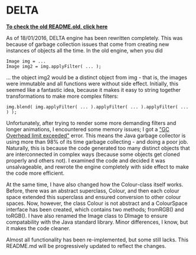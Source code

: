 # DELTA

[**To check the old README.old, click here**](https://github.com/SSODelta/DELTA/blob/master/README_old.md)

As of 18/01/2016, DELTA engine has been rewritten completely. This was because of garbage collection issues that come from creating new instances of objects all the time. In the old engine, when you did

    Image img = ...
    Image img2 = img.applyFilter( ... );

... the object img2 would be a distinct object from img - that is, the images were immutable and all functions were without side effect. Initially, this seemed like a fantastic idea, because it makes it easy to string together transformations to make more complex filters:

    img.blend( img.applyFilter( ... ).applyFilter( ... ).applyFilter( ... ) );

Unfortunately, after trying to render some more demanding filters and longer animations, I encountered some memory issues; I got a ["GC Overhead limit exceeded"](https://docs.oracle.com/javase/8/docs/technotes/guides/troubleshoot/memleaks002.html) error. This means the Java garbage collector is using more than 98% of its time garbage collecting - and doing a poor job. Naturally, this is because the code generated too many distinct objects that are interconnected in complex ways (because some objects get cloned properly and others not). I examined the code and decided it was unsalvageable, and rewrote the engine completely with side effect to make the code more efficient.

At the same time, I have also changed how the Colour-class itself works. Before, there was an abstract superclass, Colour, and then each colour space extended this superclass and ensured conversion to other colour spaces. Now, however, the class Colour is not abstract and a ColourSpace interface has been created, which contains two methods; fromRGB() and toRGB(). I have also renamed the Image class to DImage to ensure compatability with the Java standard library. Minor differences, I know, but it makes the code cleaner.

Almost all functionality has been re-implemented, but some still lacks. This README.md will be progressively updated to reflect the changes.
